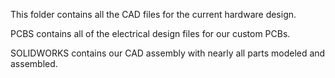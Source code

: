 This folder contains all the CAD files for the current hardware design. 

PCBS contains all of the electrical design files for our custom PCBs. 

SOLIDWORKS contains our CAD assembly with nearly all parts modeled and assembled. 
